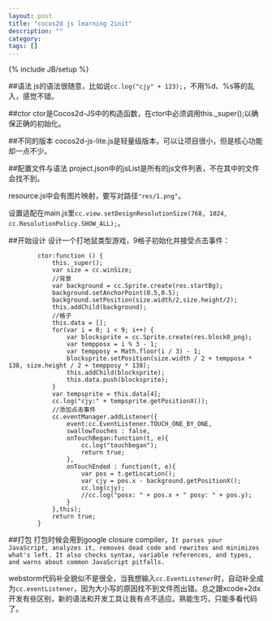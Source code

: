 ```yaml
---
layout: post
title: "cocos2d js learning 2init"
description: ""
category: 
tags: []
---
```

{% include JB/setup %}

##语法
js的语法很随意，比如说```cc.log("cjy" + 123);```，不用%d、%s等的乱入，感觉不错。

##ctor
ctor是Cocos2d-JS中的构造函数，在ctor中必须调用this._super();以确保正确的初始化。

##不同的版本
cocos2d-js-lite.js是轻量级版本，可以让项目很小，但是核心功能却一点不少。

##配置文件与语法
project.json中的jsList是所有的js文件列表，不在其中的文件会找不到。

resource.js中会有图片映射，要写对路径```"res/1.png"```。

设置适配在main.js里```cc.view.setDesignResolutionSize(768, 1024, cc.ResolutionPolicy.SHOW_ALL);```。

##开始设计
设计一个打地鼠类型游戏，9格子初始化并接受点击事件：

            ctor:function () {
                this._super();
                var size = cc.winSize;
                //背景
                var background = cc.Sprite.create(res.startBg);
                background.setAnchorPoint(0.5,0.5);
                background.setPosition(size.width/2,size.height/2);
                this.addChild(background);
                //格子
                this.data = [];
                for(var i = 0; i < 9; i++) {
                    var blocksprite = cc.Sprite.create(res.block0_png);
                    var tempposx = i % 3 - 1;
                    var tempposy = Math.floor(i / 3) - 1;
                    blocksprite.setPosition(size.width / 2 + tempposx * 138, size.height / 2 + tempposy * 138);
                    this.addChild(blocksprite);
                    this.data.push(blocksprite);
                }
                var tempsprite = this.data[4];
                cc.log("cjy:" + tempsprite.getPositionX());
                //添加点击事件
                cc.eventManager.addListener({
                    event:cc.EventListener.TOUCH_ONE_BY_ONE,
                    swallowTouches : false,
                    onTouchBegan:function(t, e){
                        cc.log("touchbegan");
                        return true;
                    },
                    onTouchEnded : function(t, e){
                        var pos = t.getLocation();
                        var cjy = pos.x - background.getPositionX();
                        cc.log(cjy);
                        //cc.log("posx: " + pos.x + " posy: " + pos.y);
                    }
                },this);        
                return true;
            }

##打包
打包时候会用到google closure compiler，`It parses your JavaScript, analyzes it, removes dead code and rewrites and minimizes what's left. It also checks syntax, variable references, and types, and warns about common JavaScript pitfalls.`

webstorm代码补全貌似不是很全，当我想输入```cc.EventListener```时，自动补全成为```cc.eventListener```，因为大小写的原因找不到文件而出错。总之跟xcode+2dx开发有些区别，新的语法和开发工具让我有点不适应。熟能生巧，只能多看代码了。